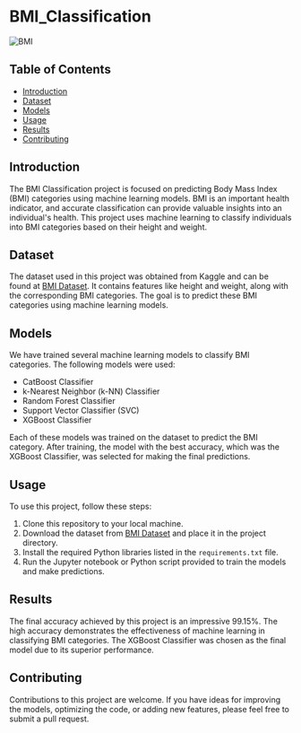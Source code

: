 # BMI_Classification

![BMI](http://content.health.harvard.edu/wp-content/uploads/2023/05/992c9545-88de-49bd-876a-22c771a55a43.jpg)

## Table of Contents
- [Introduction](#introduction)
- [Dataset](#dataset)
- [Models](#models)
- [Usage](#usage)
- [Results](#results)
- [Contributing](#contributing)

## Introduction
The BMI Classification project is focused on predicting Body Mass Index (BMI) categories using machine learning models. BMI is an important health indicator, and accurate classification can provide valuable insights into an individual's health. This project uses machine learning to classify individuals into BMI categories based on their height and weight.

## Dataset
The dataset used in this project was obtained from Kaggle and can be found at [BMI Dataset](https://www.kaggle.com/datasets/sjagkoo7/bmi-body-mass-index). It contains features like height and weight, along with the corresponding BMI categories. The goal is to predict these BMI categories using machine learning models.

## Models
We have trained several machine learning models to classify BMI categories. The following models were used:
- CatBoost Classifier
- k-Nearest Neighbor (k-NN) Classifier
- Random Forest Classifier
- Support Vector Classifier (SVC)
- XGBoost Classifier

Each of these models was trained on the dataset to predict the BMI category. After training, the model with the best accuracy, which was the XGBoost Classifier, was selected for making the final predictions.

## Usage
To use this project, follow these steps:
1. Clone this repository to your local machine.
2. Download the dataset from [BMI Dataset](https://www.kaggle.com/datasets/sjagkoo7/bmi-body-mass-index) and place it in the project directory.
3. Install the required Python libraries listed in the `requirements.txt` file.
4. Run the Jupyter notebook or Python script provided to train the models and make predictions.

## Results
The final accuracy achieved by this project is an impressive 99.15%. The high accuracy demonstrates the effectiveness of machine learning in classifying BMI categories. The XGBoost Classifier was chosen as the final model due to its superior performance.

## Contributing
Contributions to this project are welcome. If you have ideas for improving the models, optimizing the code, or adding new features, please feel free to submit a pull request.
